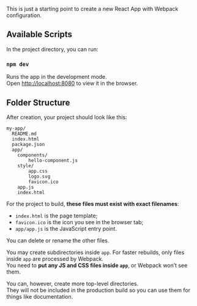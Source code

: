 This is just a starting point to create a new React App with Webpack configuration.

## Available Scripts

In the project directory, you can run:

### `npm dev`

Runs the app in the development mode.<br>
Open [http://localhost:8080](http://localhost:8080) to view it in the browser.

## Folder Structure

After creation, your project should look like this:

```
my-app/
  README.md
  index.html
  package.json
  app/
  	components/
  		hello-component.js
  	style/
    	app.css
    	logo.svg
  		favicon.ico
    app.js
    index.html
```

For the project to build, **these files must exist with exact filenames**:

* `index.html` is the page template;
* `favicon.ico` is the icon you see in the browser tab;
* `app/app.js` is the JavaScript entry point.

You can delete or rename the other files.

You may create subdirectories inside `app`. For faster rebuilds, only files inside `app` are processed by Webpack.  
You need to **put any JS and CSS files inside `app`**, or Webpack won’t see them.

You can, however, create more top-level directories.  
They will not be included in the production build so you can use them for things like documentation.